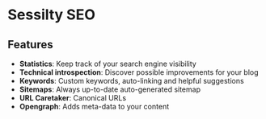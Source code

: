 Sessilty SEO
===

Features
---------------------
+   **Statistics**: Keep track of your search engine visibility
+   **Technical introspection**: Discover possible improvements for your blog
+   **Keywords**: Custom keywords, auto-linking and helpful suggestions
+   **Sitemaps**: Always up-to-date auto-generated sitemap
+   **URL Caretaker**: Canonical URLs
+   **Opengraph**: Adds meta-data to your content
